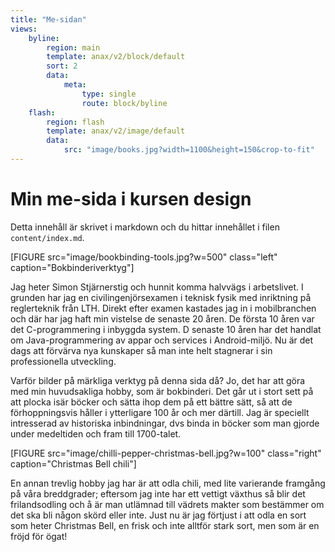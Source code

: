 ```yaml
---
title: "Me-sidan"
views:
    byline:
        region: main
        template: anax/v2/block/default
        sort: 2
        data:
            meta:
                type: single
                route: block/byline
    flash:
        region: flash
        template: anax/v2/image/default
        data:
            src: "image/books.jpg?width=1100&height=150&crop-to-fit"
---
```

Min me-sida i kursen design
=========================

Detta innehåll är skrivet i markdown och du hittar innehållet i filen `content/index.md`.

[FIGURE src="image/bookbinding-tools.jpg?w=500" class="left" caption="Bokbinderiverktyg"]

Jag heter Simon Stjärnerstig och hunnit komma halvvägs i arbetslivet. I grunden har jag en civilingenjörsexamen i teknisk fysik med inriktning på reglerteknik från LTH. Direkt efter examen kastades jag in i mobilbranchen och där har jag haft min vistelse de senaste 20 åren. De första 10 åren var det C-programmering i inbyggda system. D senaste 10 åren har det handlat om Java-programmering av appar och services i Android-miljö. Nu är det dags att förvärva nya kunskaper så man inte helt stagnerar i sin professionella utveckling.

Varför bilder på märkliga verktyg på denna sida då? Jo, det har att göra med min huvudsakliga hobby, som är bokbinderi. Det går ut i stort sett på att plocka isär böcker och  sätta ihop dem på ett bättre sätt, så att de förhoppningsvis håller i ytterligare 100 år och mer därtill. Jag är speciellt intresserad av historiska inbindningar, dvs binda in böcker som man gjorde under medeltiden och fram till 1700-talet.

[FIGURE src="image/chilli-pepper-christmas-bell.jpg?w=100" class="right" caption="Christmas Bell chili"]

En annan trevlig hobby jag har är att odla chili, med lite varierande framgång på våra breddgrader; eftersom jag inte har ett vettigt växthus så blir det frilandsodling och å är man utlämnad till vädrets makter som bestämmer om det ska bli någon skörd eller inte. Just nu är jag förtjust i att odla en sort som heter Christmas Bell, en frisk och inte alltför stark sort, men som är en fröjd för ögat!
